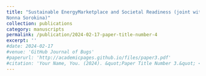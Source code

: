 ```yaml
---
title: "Sustainable EnergyMarketplace and Societal Readiness (joint with Hyungjin Kim, Saya Lee and
Nonna Sorokina)"
collection: publications
category: manuscripts
permalink: /publication/2024-02-17-paper-title-number-4
excerpt: ''
#date: 2024-02-17
#venue: 'GitHub Journal of Bugs'
#paperurl: 'http://academicpages.github.io/files/paper3.pdf'
#citation: 'Your Name, You. (2024). &quot;Paper Title Number 3.&quot; <i>GitHub Journal of Bugs</i>. 1(3).'
---
```



